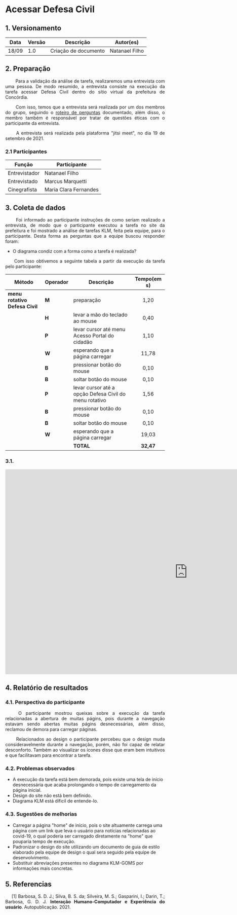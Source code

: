 # Acessar Defesa Civil

## 1. Versionamento
|Data|Versão|Descrição|Autor(es)
|--|--|--|--|
|18/09|1.0|Criação de documento|Natanael Filho|

## 2. Preparação

<p align = "justify">  &emsp;&emsp; Para a validação da análise de tarefa, realizaremos uma entrevista com uma pessoa. De modo resumido, a entrevista consiste na execução da tarefa acessar Defesa Civil dentro do sítio virtual da prefeitura de Concórdia. </p>

<p align = "justify">  &emsp;&emsp; Com isso, temos que a entrevista será realizada por um dos membros do grupo, seguindo o <a href="../../planejamentoAvaliacaoAnaliseTarefa">roteiro de perguntas</a> documentado, além disso, o membro também é responsável por tratar de questões éticas com o participante da entrevista.</p>

<p align = "justify">  &emsp;&emsp; A entrevista será realizada pela plataforma "jitsi meet", no dia 19 de setembro de 2021.</p>

### 2.1 Participantes

|Função| Participante|
|--|--|
|Entrevistador|Natanael Filho|
|Entrevistado|Marcus Marquetti|
|Cinegrafista|Maria Clara Fernandes|

## 3. Coleta de dados

<p align = "justify">  &emsp;&emsp; Foi informado ao participante instruções de como seriam realizado a entrevista, de modo que o participante executou a tarefa no site da prefeitura e foi mostrado a análise de tarefas KLM, feita pela equipe, para o participante. Desta forma as perguntas que a equipe buscou responder foram:</p>

- O diagrama condiz com a forma como a tarefa é realizada?

<p align = "justify">  &emsp;&emsp;Com isso obtivemos a seguinte tabela a partir da execução da tarefa pelo participante:</p>

|Método|Operador|Descrição|Tempo(em s)|
|--|--|--|--|
|**menu rotativo  Defesa Civil**|**M**|preparação|<center><center>1,20</center></center>|
||**H**|levar a mão do teclado ao mouse|<center>0,40</center>|
||**P**|levar cursor até menu Acesso Portal do cidadão|<center>1,10</center>|
||**W**|esperando que a página carregar|<center>11,78</center>|
||**B**|pressionar botão do mouse|<center>0,10</center>|
||**B**|soltar botão do mouse|<center>0,10</center>|
||**P**|levar cursor até a opção  Defesa Civil do menu rotativo|<center>1,56</center>|
||**B**|pressionar botão do mouse|<center>0,10</center>|
||**B**|soltar botão do mouse|<center>0,10</center>|
||**W**|esperando que a página carregar|<center>19,03</center>|
|||**TOTAL**|<center>**32,47**</center>|

### 3.1.

<iframe width="1150" height="647" src="https://www.youtube.com/embed/4XGMTup5gho" title="YouTube video player" frameborder="0" allow="accelerometer; autoplay; clipboard-write; encrypted-media; gyroscope; picture-in-picture" allowfullscreen></iframe>

## 4. Relatório de resultados

### 4.1. Perspectiva do participante
<p align = "justify">  &emsp;&emsp; O participante mostrou queixas sobre a execução da tarefa relacionadas a abertura de muitas págins, pois durante a navegação estavam sendo abertas muitas págins desnecessárias, além disso, reclamou de demora para carregar páginas.</p>

<p align = "justify">  &emsp;&emsp; Relacionados ao design o participante percebeu que o design muda consideravelmente durante a navegação, porém, não foi capaz de relatar desconforto. Também ao visualizar os ícones disse que eram bem intuitivos e que facilitavam para encontrar a tarefa.</p>

### 4.2. Problemas observados

- A execução da tarefa está bem demorada, pois existe uma tela de início desnecessária que acaba prolongando o tempo de carregamento da página inicial.
- Design do site não está bem definido.
- Diagrama KLM está díficil de entende-lo.


### 4.3. Sugestões de melhorias

- Carregar a página "home" de início, pois o site altuamente carrega uma página com um link que leva o usuário para notícias relacionadas ao covid-19, o qual poderia ser carregado diretamente na "home" que pouparia tempo de execução.
- Padronizar o design do site utilizando um documento de guia de estilo elaborado pela equipe de design o qual sera seguido pela equipe de desenvolvimento.
- Substituir abreviações presentes no diagrama KLM-GOMS por informações mais concretas.

## 5. Referencias 

<p style="text-align: justify; text-indent: 20px">[1] Barbosa, S. D. J.; Silva, B. S. da; Silveira, M. S.; Gasparini, I.; Darin, T.; Barbosa, G. D. J. <b>Interação Humano-Computador e Experiência do usuário</b>. Autopublicação. 2021.</p>



